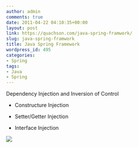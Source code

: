 ```yaml
---
author: admin
comments: true
date: 2011-04-22 04:10:35+00:00
layout: post
link: https://quachson.com/java-spring-framwork/
slug: java-spring-framwork
title: Java Spring Framework
wordpress_id: 495
categories:
- Spring
tags:
- Java
- Spring
---
```


Dependency Injection and Inversion of Control




- Constructure Injection




- Setter/Getter Injection




- Interface Injection




![](http://static.springsource.org/spring/docs/3.0.x/spring-framework-reference/html/images/spring-overview.png)
